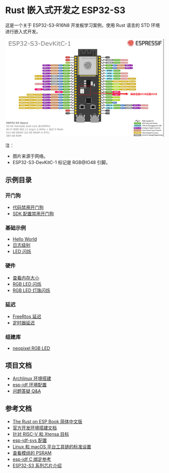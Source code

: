 # Rust 嵌入式开发之 ESP32-S3

这是一个关于 ESP32-S3-R16N8 开发板学习案例，使用 Rust 语言的 STD 环境进行嵌入式开发。

![ESP32-S3-DevKitC-1](images/ESP32-S3-DevKitC-1.png)

注：

- 图片来源于网络。
- ESP32-S3-DevKitC-1 标记是 RGB@IO48 引脚。

## 示例目录

### 开门狗

- [代码禁用开门狗](app/wdg/code_disable_wdg/README.md)
- [SDK 配置禁用开门狗](app/wdg/sdkconfig_disable_wdg/README.md)

### 基础示例

- [Hello World](app/basic/hello_world/README.md)
- [日志级别](app/basic/log_level/README.md)
- [LED 闪烁](app/basic/blinky/README.md)

### 硬件

- [查看内存大小](app/hardware/hardware_memory_size/README.md)
- [RGB LED 闪烁](app/hardware/hardware_rgb_led/README.md)
- [RGB LED 灯珠闪烁](app/hardware/hardware_multiple_rgb_led/README.md)

### 延迟

- [FreeRtos 延迟](app/delay/freertos_delay/README.md)
- [定时器延迟](app/delay/async_timer_delay/README.md)

### 组建库

- [neopixel RGB LED](core/neopixel/README.md)

## 项目文档

- [Archlinux 环境搭建](./docs/Archlinux环境搭建.md)
- [esp-idf 环境配置](./docs/esp-idf环境配置.md)
- [问题答疑 Q&A](./docs/问题答疑Q&A.md)

## 参考文档

- [The Rust on ESP Book 简体中文版](https://narukara.github.io/rust-on-esp-book-zh-cn/introduction.html)
- [官方开发环境搭建文档](https://github.com/esp-rs/esp-idf-template/tree/master)
- [针对 RISC-V 和 Xtensa 目标](https://narukara.github.io/rust-on-esp-book-zh-cn/installation/riscv-and-xtensa.html)
- [esp-idf-sys 配置](https://github.com/esp-rs/esp-idf-sys/blob/master/BUILD-OPTIONS.md#sdkconfig)
- [Linux 和 macOS 平台工具链的标准设置](https://docs.espressif.com/projects/esp-idf/zh_CN/latest/esp32s3/get-started/linux-macos-setup.html)
- [查看模组的 PSRAM](https://espressif-docs.readthedocs-hosted.com/projects/esp-faq/zh-cn/latest/software-framework/storage/psram.html)
- [esp-idf C 绑定参考](https://esp-rs.github.io/esp-idf-svc/esp_idf_svc/index.html)
- [ESP32-S3 系列芯片介绍](https://blog.csdn.net/MJiarong_personal/article/details/121726585)
